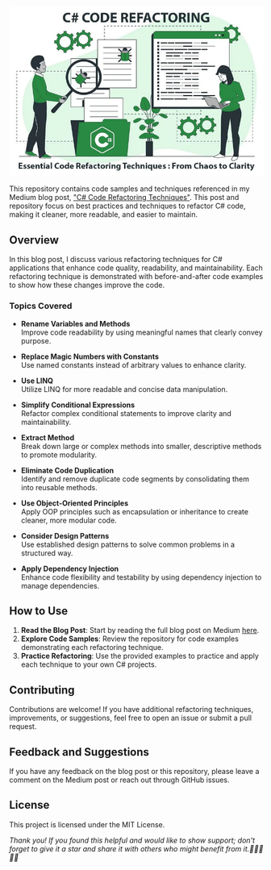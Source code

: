 ![Code Refactoring](/cover.jpg "Code Refactoring")

This repository contains code samples and techniques referenced in my Medium blog post, ["C# Code Refactoring Techniques"]([https://medium.com/your-post-url](https://medium.com/dev-genius/c-code-refactoring-techniques-from-chaos-to-clarity-b633648ac316)). This post and repository focus on best practices and techniques to refactor C# code, making it cleaner, more readable, and easier to maintain.

## Overview
In this blog post, I discuss various refactoring techniques for C# applications that enhance code quality, readability, and maintainability. Each refactoring technique is demonstrated with before-and-after code examples to show how these changes improve the code.

### Topics Covered

- **Rename Variables and Methods**  
  Improve code readability by using meaningful names that clearly convey purpose.

- **Replace Magic Numbers with Constants**  
  Use named constants instead of arbitrary values to enhance clarity.

- **Use LINQ**  
  Utilize LINQ for more readable and concise data manipulation.

- **Simplify Conditional Expressions**  
  Refactor complex conditional statements to improve clarity and maintainability.

- **Extract Method**  
  Break down large or complex methods into smaller, descriptive methods to promote modularity.

- **Eliminate Code Duplication**  
  Identify and remove duplicate code segments by consolidating them into reusable methods.

- **Use Object-Oriented Principles**  
  Apply OOP principles such as encapsulation or inheritance to create cleaner, more modular code.

- **Consider Design Patterns**  
  Use established design patterns to solve common problems in a structured way.

- **Apply Dependency Injection**  
  Enhance code flexibility and testability by using dependency injection to manage dependencies.

## How to Use
1. **Read the Blog Post**: Start by reading the full blog post on Medium [here]([https://medium.com/your-post-url](https://medium.com/dev-genius/c-code-refactoring-techniques-from-chaos-to-clarity-b633648ac316)).
2. **Explore Code Samples**: Review the repository for code examples demonstrating each refactoring technique.
3. **Practice Refactoring**: Use the provided examples to practice and apply each technique to your own C# projects.

## Contributing
Contributions are welcome! If you have additional refactoring techniques, improvements, or suggestions, feel free to open an issue or submit a pull request.

## Feedback and Suggestions
If you have any feedback on the blog post or this repository, please leave a comment on the Medium post or reach out through GitHub issues.

## License
This project is licensed under the MIT License.

*Thank you!*
*If you found this helpful and would like to show support; don't forget to give it a star and share it with others who might benefit from it.👏👏👏👏👏*
